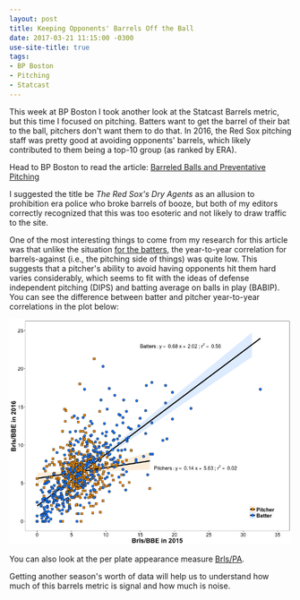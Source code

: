 ```yaml
---
layout: post
title: Keeping Opponents' Barrels Off the Ball
date: 2017-03-21 11:15:00 -0300
use-site-title: true
tags:
- BP Boston
- Pitching
- Statcast
---
```


This week at BP Boston I took another look at the Statcast Barrels metric, but this time I focused on pitching. Batters want to
get the barrel of their bat to the ball, pitchers don't want them to do that. In 2016, the Red Sox pitching staff was pretty good
at avoiding opponents' barrels, which likely contributed to them being a top-10 group (as ranked by ERA).

Head to BP Boston to read the article: <a href = "http://boston.locals.baseballprospectus.com/2017/03/21/barreled-balls-and-preventative-pitching/" target = "_blank"> Barreled Balls and Preventative Pitching</a>

I suggested the title be *The Red Sox's Dry Agents* as an allusion to prohibition era police who broke barrels of booze, but both of my
editors correctly recognized that this was too esoteric and not likely to draw traffic to the site.

One of the most interesting things to come from my research for this article was that unlike the situation <a href = "http://boston.locals.baseballprospectus.com/2017/03/14/the-red-soxs-barrel-blast/" target = "_blank"> for the batters</a>,
the year-to-year correlation for barrels-against (i.e., the pitching side of things) was quite low. This suggests that a pitcher's ability
to avoid having opponents hit them hard varies considerably, which seems to fit with the ideas of defense independent pitching (DIPS) and 
batting average on balls in play (BABIP). You can see the difference between batter and pitcher year-to-year correlations in
the plot below:

![y2y_Brls-BBE](/img/Fig3a_bat&pit_brlsBBE.png)

You can also look at the per plate appearance measure [Brls/PA](/img/Fig3b_bat&pit_brlsPA.png).

Getting another season's worth of data will help us to understand how much of this barrels metric is signal and how much is noise.
